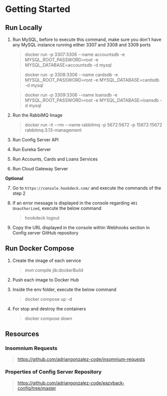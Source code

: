 # Getting Started

## Run Locally

1. Run MySQL, before to execute this command, make sure you don't have any MySQL instance running either 3307 and 3308 and 3309 ports
   > docker run -p 3307:3306 --name accountsdb -e MYSQL_ROOT_PASSWORD=root -e MYSQL_DATABASE=accountsdb -d mysql
   
   > docker run -p 3308:3306 --name cardsdb -e MYSQL_ROOT_PASSWORD=root -e MYSQL_DATABASE=cardsdb -d mysql
   
   > docker run -p 3309:3306 --name loansdb -e MYSQL_ROOT_PASSWORD=root -e MYSQL_DATABASE=loansdb -d mysql

2. Run the RabbiMQ Image
   > docker run -it --rm --name rabbitmq -p 5672:5672 -p 15672:15672 rabbitmq:3.13-management

3. Run Config Server API
4. Run Eureka Server
5. Run Accounts, Cards and Loans Services
6. Run Cloud Gateway Server

**Optional**

7. Go to `https://console.hookdeck.com/` and execute the commands of the step 2
8. If an error message is displayed in the console regarding `401 Unauthorized`, execute the below command
   > hookdeck logout

9. Copy the URL displayed in the console within Webhooks section in Config server GitHub repository

## Run Docker Compose

1. Create the image of each service
    > mvn compile jib:dockerBuild
3. Push each image to Docker Hub
4. Inside the env folder, execute the below command
    > docker compose up -d

5. For stop and destroy the containers
   > docker compose down

## Resources

### Insomnium Requests

> https://github.com/adriangonzalez-code/insomnium-requests

### Properties of Config Server Repository

> https://github.com/adriangonzalez-code/eazyback-config/tree/master